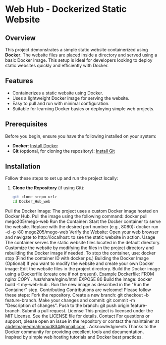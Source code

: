 # Web Hub - Dockerized Static Website

## Overview
This project demonstrates a simple static website containerized using **Docker**. The website files are placed inside a directory and served using a basic Docker image. This setup is ideal for developers looking to deploy static websites quickly and efficiently with Docker.

## Features
- Containerizes a static website using Docker.
- Uses a lightweight Docker image for serving the website.
- Easy to pull and run with minimal configuration.
- Suitable for learning Docker basics or deploying simple web projects.

## Prerequisites
Before you begin, ensure you have the following installed on your system:
- **Docker**: [Install Docker](https://docs.docker.com/get-docker/)
- **Git** (optional, for cloning the repository): [Install Git](https://git-scm.com/book/en/v2/Getting-Started-Installing-Git)

## Installation
Follow these steps to set up and run the project locally:

1. **Clone the Repository** (if using Git):
   ```bash
   git clone <repo-url>
   cd Docker_Hub_web 
Pull the Docker Image: The project uses a custom Docker image hosted on Docker Hub. Pull the image using the following command:
docker pull mego205/mego-web
Run the Container: Start the Docker container to serve the website. Replace <port> with the desired port number (e.g., 8080):
docker run -d -p <port>:80 mego205/mego-web
Verify the Website: Open your web browser and navigate to http://localhost:<port> to see the static website in action.
Usage
The container serves the static website files located in the default directory.
Customize the website by modifying the files in the project directory and rebuilding the Docker image if needed.
To stop the container, use:
docker stop <container-id>
(Find the container ID with docker ps.)
Building the Docker Image (Optional)
If you want to modify the website and create your own Docker image:
Edit the website files in the project directory.
Build the Docker image using a Dockerfile (create one if not present). Example Dockerfile:
FROM nginx
COPY . /usr/share/nginx/html
EXPOSE 80
Build the image:
docker build -t my-web-hub .
Run the new image as described in the "Run the Container" step.
Contributing
Contributions are welcome! Please follow these steps:
Fork the repository.
Create a new branch: git checkout -b feature-branch.
Make your changes and commit: git commit -m "Description of changes".
Push to the branch: git push origin feature-branch.
Submit a pull request.
License
This project is licensed under the MIT License. See the LICENSE file for details.
Contact
For questions or support, please open an issue in the repository or contact the maintainer at abdelmajeedmahmoud834@gmail.com .
Acknowledgments
Thanks to the Docker community for providing excellent tools and documentation.
Inspired by simple web hosting tutorials and Docker best practices.
